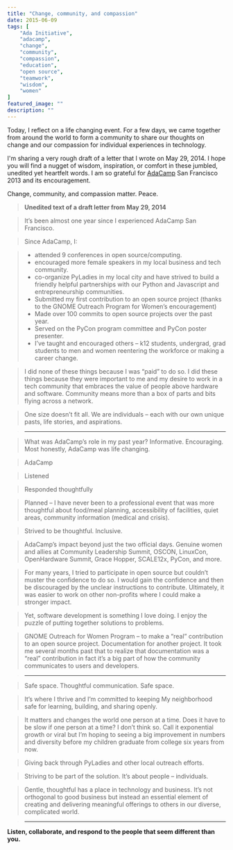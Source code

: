 ```yaml
---
title: "Change, community, and compassion"
date: 2015-06-09
tags: [
    "Ada Initiative",
    "adacamp",
    "change",
    "community",
    "compassion",
    "education",
    "open source",
    "teamwork",
    "wisdom",
    "women"
]
featured_image: ""
description: ""
---
```


Today, I reflect on a life changing event. For a few days, we came together
from around the world to form a community to share our thoughts on change and
our compassion for individual experiences in technology.

I'm sharing a very rough draft of a letter that I wrote on May 29, 2014. I
hope you will find a nugget of wisdom, inspiration, or comfort in these
jumbled, unedited yet heartfelt words. I am so grateful for <a
href="https://adacamp.org/" target="_blank">AdaCamp</a> San Francisco 2013 and
its encouragement.

Change, community, and compassion matter. Peace.

> **Unedited text of a draft letter from May 29, 2014**

> It’s been almost one year since I experienced AdaCamp San Francisco.

> Since AdaCamp, I:

> - attended 9 conferences in open source/computing.
> - encouraged more female speakers in my local business and tech community.
> - co-organize PyLadies in my local city and have strived to build a friendly
>	helpful partnerships with our Python and Javascript and entrepreneurship
>	communities.
> - Submitted my first contribution to an open source project (thanks to the
> 	GNOME Outreach Program for Women’s encouragement)
> - Made over 100 commits to open source projects over the past year.
> - Served on the PyCon program committee and PyCon poster presenter.
> - I’ve taught and encouraged others – k12 students, undergrad, grad students
> 	to men and women reentering the workforce or making a career change.

> I did none of these things because I was “paid” to do so. I did these things
> because they were important to me and my desire to work in a tech community
> that embraces the value of people above hardware and software. Community means
> more than a box of parts and bits flying across a network.

> One size doesn’t fit all. We are individuals – each with our own unique pasts,
> life stories, and aspirations.

> ---

> What was AdaCamp’s role in my past year? Informative. Encouraging. Most
> honestly, AdaCamp was life changing.

> AdaCamp

> Listened

> Responded thoughtfully

> Planned – I have never been to a professional event that was more thoughtful
> about food/meal planning, accessibility of facilities, quiet areas, community
> information (medical and crisis).

> Strived to be thoughtful. Inclusive.

> AdaCamp’s impact beyond just the two official days. Genuine women and allies
> at Community Leadership Summit, OSCON, LinuxCon, OpenHardware Summit, Grace
> Hopper, SCALE12x, PyCon, and more.

> For many years, I tried to participate in open source but couldn’t muster the
> confidence to do so. I would gain the confidence and then be discouraged by
> the unclear instructions to contribute. Ultimately, it was easier to work on
> other non-profits where I could make a stronger impact.

> Yet, software development is something I love doing. I enjoy the puzzle of
> putting together solutions to problems.

> GNOME Outreach for Women Program – to make a “real” contribution to an open
> source project. Documentation for another project. It took me several months
> past that to realize that documentation was a “real” contribution in fact it’s
> a big part of how the community communicates to users and developers.

> ---

> Safe space. Thoughtful communication. Safe space.

> It’s where I thrive and I’m committed to keeping My neighborhood safe for
> learning, building, and sharing openly.

> It matters and changes the world one person at a time. Does it have to be slow
> if one person at a time? I don’t think so. Call it exponential growth or viral
> but I’m hoping to seeing a big improvement in numbers and diversity before my
> children graduate from college six years from now.

> Giving back through PyLadies and other local outreach efforts.

> Striving to be part of the solution. It’s about people – individuals.

> Gentle, thoughtful has a place in technology and business. It’s not orthogonal
> to good business but instead an essential element of creating and delivering
> meaningful offerings to others in our diverse, complicated world.

> ---

**Listen, collaborate, and respond to the people that seem different than
you.**
